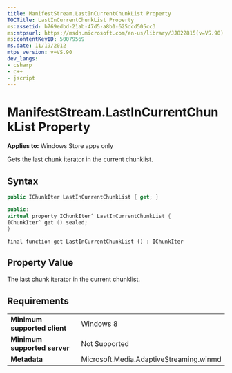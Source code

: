 ```yaml
---
title: ManifestStream.LastInCurrentChunkList Property
TOCTitle: LastInCurrentChunkList Property
ms:assetid: b769edbd-21ab-47d5-a8b1-625dcd505cc3
ms:mtpsurl: https://msdn.microsoft.com/en-us/library/JJ822815(v=VS.90)
ms:contentKeyID: 50079569
ms.date: 11/19/2012
mtps_version: v=VS.90
dev_langs:
- csharp
- c++
- jscript
---
```


# ManifestStream.LastInCurrentChunkList Property

**Applies to:** Windows Store apps only

Gets the last chunk iterator in the current chunklist.

## Syntax

``` csharp
public IChunkIter LastInCurrentChunkList { get; }
```

``` c++
public:
virtual property IChunkIter^ LastInCurrentChunkList {
IChunkIter^ get () sealed;
}
```

``` jscript
final function get LastInCurrentChunkList () : IChunkIter
```

## Property Value

The last chunk iterator in the current chunklist.

## Requirements

|||
|--- |--- |
|**Minimum supported client**|Windows 8|
|**Minimum supported server**|Not Supported|
|**Metadata**|Microsoft.Media.AdaptiveStreaming.winmd|


